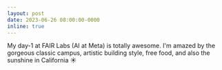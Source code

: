 ```yaml
---
layout: post
date: 2023-06-26 08:00:00-0000
inline: true
---
```


My day-1 at FAIR Labs (AI at Meta) is totally awesome. I'm amazed by the gorgeous classic campus, artistic building style, free food, and also the sunshine in California :sunny: